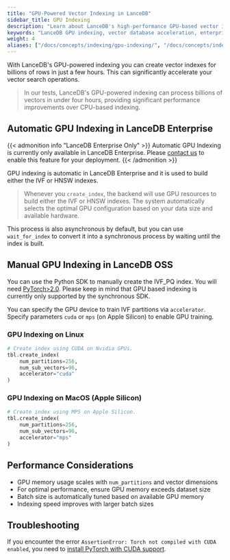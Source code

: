 ```yaml
---
title: "GPU-Powered Vector Indexing in LanceDB"
sidebar_title: GPU Indexing
description: "Learn about LanceDB's high-performance GPU-based vector indexing capabilities. Scale your vector search to billions of rows with accelerated indexing performance."
keywords: "LanceDB GPU indexing, vector database acceleration, enterprise vector search, GPU-powered indexing, large-scale vector search, enterprise features"
weight: 4
aliases: ["/docs/concepts/indexing/gpu-indexing/", "/docs/concepts/indexing/gpu-indexing"]
---
```


With LanceDB's GPU-powered indexing you can create vector indexes for billions of rows in just a few hours. This can significantly accelerate your vector search operations. 

> In our tests, LanceDB's GPU-powered indexing can process billions of vectors in under four hours, providing significant performance improvements over CPU-based indexing.

## Automatic GPU Indexing in LanceDB Enterprise

{{< admonition info "LanceDB Enterprise Only" >}}
Automatic GPU Indexing is currently only available in LanceDB Enterprise. Please [contact us](mailto:contact@lancedb.com) to enable this feature for your deployment.
{{< /admonition >}}

GPU indexing is automatic in LanceDB Enterprise and it is used to build either the IVF or HNSW indexes. 

> Whenever you `create_index`, the backend will use GPU resources to build either the IVF or HNSW indexes. The system automatically selects the optimal GPU configuration based on your data size and available hardware.

This process is also asynchronous by default, but you can use `wait_for_index` to convert it into a synchronous process by waiting until the index is built.

## Manual GPU Indexing in LanceDB OSS

You can use the Python SDK to manually create the IVF_PQ index. You will need [PyTorch>2.0](https://pytorch.org/). Please keep in mind that GPU based indexing is currently only supported by the synchronous SDK.

You can specify the GPU device to train IVF partitions via `accelerator`. Specify parameters `cuda` or `mps` (on Apple Silicon) to enable GPU training.

### GPU Indexing on Linux

```python
# Create index using CUDA on Nvidia GPUs.
tbl.create_index(
    num_partitions=256,
    num_sub_vectors=96,
    accelerator="cuda"
)
```

### GPU Indexing on MacOS (Apple Silicon)

```python
# Create index using MPS on Apple Silicon.
tbl.create_index(
    num_partitions=256,
    num_sub_vectors=96,
    accelerator="mps"
)
```

## Performance Considerations

- GPU memory usage scales with `num_partitions` and vector dimensions
- For optimal performance, ensure GPU memory exceeds dataset size
- Batch size is automatically tuned based on available GPU memory
- Indexing speed improves with larger batch sizes

## Troubleshooting

If you encounter the error `AssertionError: Torch not compiled with CUDA enabled`, you need to [install PyTorch with CUDA support](https://pytorch.org/get-started/locally/).